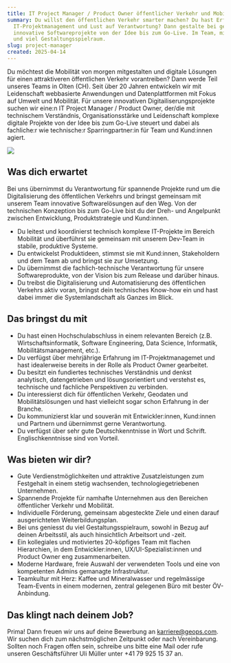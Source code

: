 ```yaml
---
title: IT Project Manager / Product Owner öffentlicher Verkehr und Mobilität 80-100%
summary: Du willst den öffentlichen Verkehr smarter machen? Du hast Erfahrung im
  IT-Projektmanagement und Lust auf Verantwortung? Dann gestalte bei geOps
  innovative Softwareprojekte von der Idee bis zum Go-Live. Im Team, mit Sinn
  und viel Gestaltungsspielraum.
slug: project-manager
created: 2025-04-14
---
```

Du möchtest die Mobilität von morgen mitgestalten und digitale Lösungen für einen attraktiveren öffentlichen Verkehr vorantreiben? Dann werde Teil unseres Teams in Olten (CH). Seit über 20 Jahren entwickeln wir mit Leidenschaft webbasierte Anwendungen und Datenplattformen mit Fokus auf Umwelt und Mobilität. Für unsere innovativen Digitailiserungsprojekte suchen wir eine:n IT Project Manager / Product Owner, der/die mit technischem Verständnis, Organisationsstärke und Leidenschaft komplexe digitale Projekte von der Idee bis zum Go-Live steuert und dabei als fachliche:r wie technische:r Sparringpartner:in für Team und Kund:innen agiert. 

![](/images/job/it-project-manager-product-owner-öffentlicher-verkehr-und-mobilität-80-100/project-manager_website_2.png)

## Was dich erwartet

Bei uns übernimmst du Verantwortung für spannende Projekte rund um die Digitalisierung des öffentlichen Verkehrs und bringst gemeinsam mit unserem Team innovative Softwarelösungen auf den Weg. Von der technischen Konzeption bis zum Go-Live bist du der Dreh- und Angelpunkt zwischen Entwicklung, Produktstrategie und Kund:innen.

* Du leitest und koordinierst technisch komplexe IT-Projekte im Bereich Mobilität und überführst sie gemeinsam mit unserem Dev-Team in stabile, produktive Systeme.
* Du entwickelst Produktideen, stimmst sie mit Kund:innen, Stakeholdern und dem Team ab und bringst sie zur Umsetzung.
* Du übernimmst die fachlich-technische Verantwortung für unsere Softwareprodukte, von der Vision bis zum Release und darüber hinaus.
* Du treibst die Digitalisierung und Automatisierung des öffentlichen Verkehrs aktiv voran, bringst dein technisches Know-how ein und hast dabei immer die Systemlandschaft als Ganzes im Blick. 

## Das bringst du mit

* Du hast einen Hochschulabschluss in einem relevanten Bereich (z.B. Wirtschaftsinformatik, Software Engineering, Data Science, Informatik, Mobilitätsmanagement, etc.).
* Du verfügst über mehrjährige Erfahrung im IT-Projektmanagemet und hast idealerweise bereits in der Rolle als Product Owner gearbeitet. 
* Du besitzt ein fundiertes technisches Verständnis und denkst analytisch, datengetrieben und lösungsorientiert und verstehst es, technische und fachliche Perspektiven zu verbinden. 
* Du interessierst dich für öffentlichen Verkehr, Geodaten und Mobilitätslösungen und hast vielleicht sogar schon Erfahrung in der Branche.
* Du kommunizierst klar und souverän mit Entwickler:innen, Kund:innen und Partnern und übernimmst gerne Verantwortung.
* Du verfügst über sehr gute Deutschkenntnisse in Wort und Schrift. Englischkenntnisse sind von Vorteil.

## Was bieten wir dir?

* Gute Verdienstmöglichkeiten und attraktive Zusatz­leistungen zum Festgehalt in einem stetig wachsenden, technologiegetriebenen Unternehmen.
* Spannende Projekte für namhafte Unternehmen aus den Bereichen öffentlicher Verkehr und Mobilität.
* Individuelle Förderung, gemeinsam abgesteckte Ziele und einen darauf ausgerichteten Weiterbildungsplan.
* Bei uns geniesst du viel Gestaltungsspielraum, sowohl in Bezug auf deinen Arbeitsstil, als auch hinsichtlich Arbeitsort und -zeit.
* Ein kollegiales und motiviertes 20-köpfiges Team mit flachen Hierarchien, in dem Entwickler:innen, UX/UI-Spezialist:innen und Product Owner eng zusammenarbeiten. 
* Moderne Hardware, freie Auswahl der verwendeten Tools und eine von kompetenten Admins gemanagte Infrastruktur.
* Teamkultur mit Herz: Kaffee und Mineralwasser und regelmässige Team-Events in einem modernen, zentral gelegenen Büro mit bester ÖV-Anbindung.

## Das klingt nach deinem Job?

Prima! Dann freuen wir uns auf deine Bewerbung an [karriere@geops.com](mailto:karriere@geops.com). Wir suchen dich zum nächstmöglichen Zeitpunkt oder nach Vereinbarung. Sollten noch Fragen offen sein, schreibe uns bitte eine Mail oder rufe unseren Geschäftsführer Uli Müller unter +41 79 925 15 37 an.